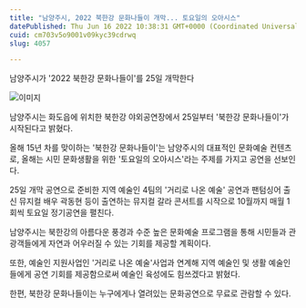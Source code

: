 ```yaml
---
title: "남양주시, 2022 북한강 문화나들이 개막... 토요일의 오아시스"
datePublished: Thu Jun 16 2022 10:38:31 GMT+0000 (Coordinated Universal Time)
cuid: cm703v5o9001v09kyc39cdrwq
slug: 4057

---
```



남양주시가 '2022 북한강 문화나들이'를 25일 개막한다

![이미지](https://cdn.hashnode.com/res/hashnode/image/upload/v1739255576472/b11a1c40-f280-4a4b-948f-40c1e9ff09ea.jpeg)

남양주시는 화도읍에 위치한 북한강 야외공연장에서 25일부터 '북한강 문화나들이'가 시작된다고 밝혔다.

올해 15년 차를 맞이하는 '북한강 문화나들이'는 남양주시의 대표적인 문화예술 컨텐츠로, 올해는 시민 문화생활을 위한 '토요일의 오아시스'라는 주제를 가지고 공연을 선보인다.

25일 개막 공연으로 준비한 지역 예술인 4팀의 '거리로 나온 예술' 공연과 팬텀싱어 출신 뮤지컬 배우 곽동현 등이 출연하는 뮤지컬 갈라 콘서트를 시작으로 10월까지 매월 1회씩 토요일 정기공연을 펼친다.

남양주시는 북한강의 아름다운 풍경과 수준 높은 문화예술 프로그램을 통해 시민들과 관광객들에게 자연과 어우러질 수 있는 기회를 제공할 계획이다.

또한, 예술인 지원사업인 '거리로 나온 예술'사업과 연계해 지역 예술인 및 생활 예술인들에게 공연 기회를 제공함으로써 예술인 육성에도 힘쓰겠다고 밝혔다.

한편, 북한강 문화나들이는 누구에게나 열려있는 문화공연으로 무료로 관람할 수 있다.